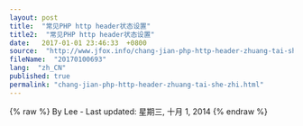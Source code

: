 ```yaml
---
layout: post
title:  "常见PHP http header状态设置"
title2:  "常见PHP http header状态设置"
date:   2017-01-01 23:46:33  +0800
source:  "http://www.jfox.info/chang-jian-php-http-header-zhuang-tai-she-zhi.html"
fileName:  "20170100693"
lang:  "zh_CN"
published: true
permalink: "chang-jian-php-http-header-zhuang-tai-she-zhi.html"
---
```

{% raw %}
By Lee - Last updated: 星期三, 十月 1, 2014
{% endraw %}
